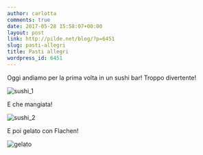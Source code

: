 ```yaml
---
author: carlotta
comments: true
date: 2017-05-28 15:58:07+00:00
layout: post
link: http://pilde.net/blog/?p=6451
slug: pasti-allegri
title: Pasti allegri
wordpress_id: 6451
---
```


Oggi andiamo per la prima volta in un sushi bar! Troppo divertente!

![sushi_1]({{baseurl}}/uploads/2017/06/sushi_1.jpg)




E che mangiata!

![sushi_2]({{baseurl}}/uploads/2017/06/sushi_2.jpg)




E poi gelato con Flachen!

![gelato]({{baseurl}}/uploads/2017/06/gelato.jpg)



